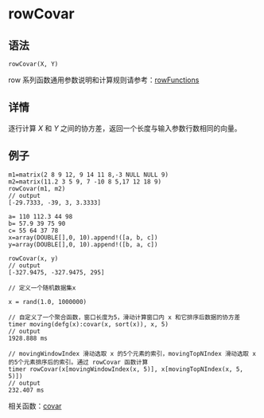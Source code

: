 # rowCovar

## 语法

`rowCovar(X, Y)`

row 系列函数通用参数说明和计算规则请参考：[rowFunctions](../themes/rowFunctions.md)

## 详情

逐行计算 *X* 和 *Y* 之间的协方差，返回一个长度与输入参数行数相同的向量。

## 例子

```
m1=matrix(2 8 9 12, 9 14 11 8,-3 NULL NULL 9)
m2=matrix(11.2 3 5 9, 7 -10 8 5,17 12 18 9)
rowCovar(m1, m2)
// output
[-29.7333, -39, 3, 3.3333]

a= 110 112.3 44 98
b= 57.9 39 75 90
c= 55 64 37 78
x=array(DOUBLE[],0, 10).append!([a, b, c])
y=array(DOUBLE[],0, 10).append!([b, a, c])

rowCovar(x, y)
// output
[-327.9475, -327.9475, 295]
```

```
// 定义一个随机数据集x

x = rand(1.0, 1000000)

// 自定义了一个聚合函数，窗口长度为5，滑动计算窗口内 x 和它排序后数据的协方差
timer moving(defg(x):covar(x, sort(x)), x, 5)
// output
1928.888 ms

// movingWindowIndex 滑动选取 x 的5个元素的索引，movingTopNIndex 滑动选取 x 的5个元素排序后的索引。通过 rowCovar 函数计算
timer rowCovar(x[movingWindowIndex(x, 5)], x[movingTopNIndex(x, 5, 5)])
// output
232.407 ms
```

相关函数：[covar](../c/covar.md)

